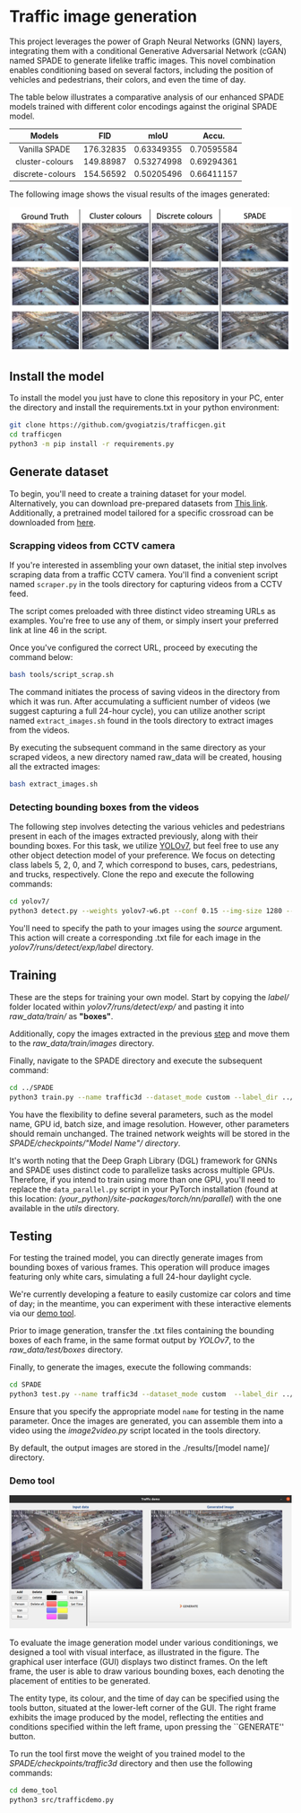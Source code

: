 # Traffic image generation

This project leverages the power of Graph Neural Networks (GNN) layers, integrating them with a conditional Generative Adversarial Network (cGAN) named SPADE to generate lifelike traffic images.
This novel combination enables conditioning based on several factors, including the position of vehicles and pedestrians, their colors, and even the time of day.

The table below illustrates a comparative analysis of our enhanced SPADE models trained with different color encodings against the original SPADE model.

|      Models      |    FID    |    mIoU    |    Accu.   |
|:----------------:|:---------:|:----------:|:----------:|
|   Vanilla SPADE  | 176.32835 | 0.63349355 | 0.70595584 |
|  cluster-colours | 149.88987 | 0.53274998 | 0.69294361 |
| discrete-colours | 154.56592 | 0.50205496 | 0.66411157 |

The following image shows the visual results of the images generated:

![Visual results](https://github.com/gvogiatzis/trafficgen/blob/main/SPADE/docs/images/visual_results_traffic.png?raw=true)

## Install the model

To install the model you just have to clone this repository in your PC, enter the directory and install the requirements.txt in your python environment:

```bash
git clone https://github.com/gvogiatzis/trafficgen.git
cd trafficgen
python3 -m pip install -r requirements.py
```

## Generate dataset

To begin, you'll need to create a training dataset for your model.
Alternatively, you can download pre-prepared datasets from [This link](https://www.dropbox.com/sh/s00h13sfmumeai8/AADCoGRsOtMF3hdWG6-_CEvSa?dl=0).
Additionally, a pretrained model tailored for a specific crossroad can be downloaded from [here](https://www.dropbox.com/sh/b9gkygvqsn5m0me/AADYlopO4w1HU_2KKf2496p3a?dl=0).

### Scrapping videos from CCTV camera
If you're interested in assembling your own dataset, the initial step involves scraping data from a traffic CCTV camera.
You'll find a convenient script named `scraper.py` in the tools directory for capturing videos from a CCTV feed.

The script comes preloaded with three distinct video streaming URLs as examples.
You're free to use any of them, or simply insert your preferred link at line 46 in the script.

Once you've configured the correct URL, proceed by executing the command below:

```bash
bash tools/script_scrap.sh
```

The command initiates the process of saving videos in the directory from which it was run. 
After accumulating a sufficient number of videos (we suggest capturing a full 24-hour cycle), you can utilize another script named `extract_images.sh` found in the tools directory to extract images from the videos.

By executing the subsequent command in the same directory as your scraped videos, a new directory named raw_data will be created, housing all the extracted images:

```bash
bash extract_images.sh
```

### Detecting bounding boxes from the videos

The following step involves detecting the various vehicles and pedestrians present in each of the images extracted previously, along with their bounding boxes. For this task, we utilize [YOLOv7](https://github.com/WongKinYiu/yolov7), but feel free to use any other object detection model of your preference.
We focus on detecting class labels 5, 2, 0, and 7, which correspond to buses, cars, pedestrians, and trucks, respectively.
Clone the repo and execute the following commands:

```bash
cd yolov7/
python3 detect.py --weights yolov7-w6.pt --conf 0.15 --img-size 1280 --source ../raw_data/ --save-txt --save-conf --nosave --classes 5 2 0 7
```
You'll need to specify the path to your images using the _source_ argument.
This action will create a corresponding .txt file for each image in the _yolov7/runs/detect/exp/label_ directory.

## Training

These are the steps for training your own model.
Start by copying the _label/_ folder located within _yolov7/runs/detect/exp/_ and pasting it into _raw_data/train/_ as **"boxes"**.

Additionally, copy the images extracted in the previous [step](#scrapping-videos-from-cctv-camera) and move them to the _raw_data/train/images_ directory.

Finally, navigate to the SPADE directory and execute the subsequent command:

```bash
cd ../SPADE
python3 train.py --name traffic3d --dataset_mode custom --label_dir ../raw_data/masks/ --image_dir ../raw_data/images/ --label_nc 5 --no_instance --gpu_ids 0 --batchSize 6 --niter 100  --no_flip  --crop_size 640 --load_size 640
```

You have the flexibility to define several parameters, such as the model name, GPU id, batch size, and image resolution.
However, other parameters should remain unchanged. The trained network weights will be stored in the _SPADE/checkpoints/"Model Name"/ directory_.

It's worth noting that the Deep Graph Library (DGL) framework for GNNs and SPADE uses distinct code to parallelize tasks across multiple GPUs.
Therefore, if you intend to train using more than one GPU, you'll need to replace the `data_parallel.py` script in your PyTorch installation (found at this location: _(your_python)/site-packages/torch/nn/parallel_) with the one available in the _utils_ directory.

## Testing

For testing the trained model, you can directly generate images from bounding boxes of various frames.
This operation will produce images featuring only white cars, simulating a full 24-hour daylight cycle.

We're currently developing a feature to easily customize car colors and time of day; in the meantime, you can experiment with these interactive elements via our [demo tool](#demo-tool).

Prior to image generation, transfer the .txt files containing the bounding boxes of each frame, in the same format output by _YOLOv7_, to the _raw_data/test/boxes_ directory.

Finally, to generate the images, execute the following commands:

```bash
cd SPADE
python3 test.py --name traffic3d --dataset_mode custom  --label_dir ../raw_data/masks/ --image_dir ../raw_data/images/ --label_nc 5 --no_instance --gpu_ids 0 --batchSize 24 --crop_size 640 --load_size 640 --project SUMMO
```

Ensure that you specify the appropriate model `name` for testing in the name parameter.
Once the images are generated, you can assemble them into a video using the _image2video.py_ script located in the tools directory.

By default, the output images are stored in the ./results/[model name]/ directory.

### Demo tool
![Visual results](https://github.com/gvogiatzis/trafficgen/blob/main/SPADE/docs/images/demotool.png?raw=true)

To evaluate the image generation model under various conditionings, we designed a tool with visual interface, as illustrated in the figure. 
The graphical user interface (GUI) displays two distinct frames.
On the left frame, the user is able to draw various bounding boxes, each denoting the placement of entities to be generated.

The entity type, its colour, and the time of day can be specified using the tools button, situated at the lower-left corner of the GUI. 
The right frame exhibits the image produced by the model, reflecting the entities and conditions specified within the left frame, upon pressing the ``GENERATE'' button.

To run the tool first move the weight of you trained model to the _SPADE/checkpoints/traffic3d_ directory and then use the following commands:

```bash
cd demo_tool
python3 src/trafficdemo.py
```